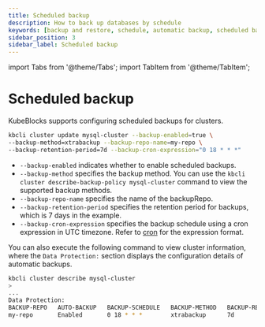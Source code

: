 ```yaml
---
title: Scheduled backup
description: How to back up databases by schedule
keywords: [backup and restore, schedule, automatic backup, scheduled backup]
sidebar_position: 3
sidebar_label: Scheduled backup
---
```


import Tabs from '@theme/Tabs';
import TabItem from '@theme/TabItem';

# Scheduled backup

KubeBlocks supports configuring scheduled backups for clusters.

```bash
kbcli cluster update mysql-cluster --backup-enabled=true \
--backup-method=xtrabackup --backup-repo-name=my-repo \
--backup-retention-period=7d --backup-cron-expression="0 18 * * *"
```

- `--backup-enabled` indicates whether to enable scheduled backups.
- `--backup-method` specifies the backup method. You can use the `kbcli cluster describe-backup-policy mysql-cluster` command to view the supported backup methods.
- `--backup-repo-name` specifies the name of the backupRepo.
- `--backup-retention-period` specifies the retention period for backups, which is 7 days in the example.
- `--backup-cron-expression` specifies the backup schedule using a cron expression in UTC timezone. Refer to [cron](https://en.wikipedia.org/wiki/Cron) for the expression format.


You can also execute the following command to view cluster information, where the `Data Protection:` section displays the configuration details of automatic backups.

```bash
kbcli cluster describe mysql-cluster
>
...
Data Protection:
BACKUP-REPO   AUTO-BACKUP   BACKUP-SCHEDULE   BACKUP-METHOD   BACKUP-RETENTION
my-repo       Enabled       0 18 * * *        xtrabackup      7d
```
